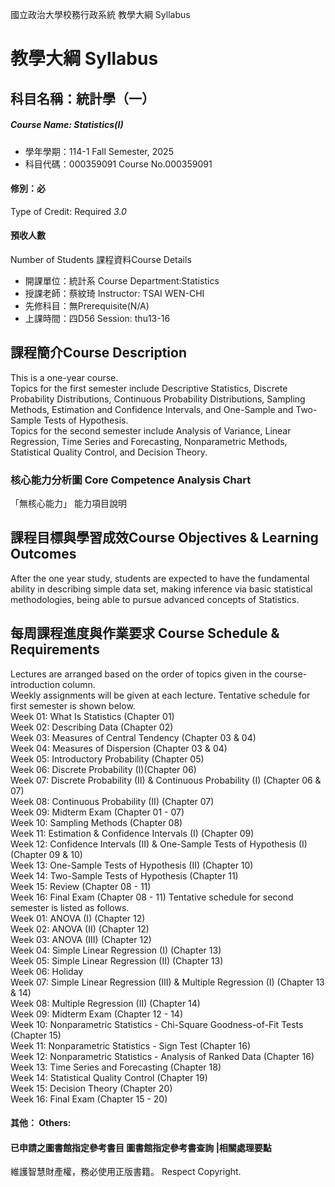 國立政治大學校務行政系統 教學大綱 Syllabus
# 教學大綱 Syllabus
##  科目名稱：統計學（一）
#####  Course Name: Statistics(I)
  * 學年學期：114-1 Fall Semester, 2025 
  * 科目代碼：000359091 Course No.000359091
#### 修別：必
Type of Credit: Required 
_3.0_
#### 預收人數
Number of Students
課程資料Course Details
  * 開課單位：統計系 Course Department:Statistics 
  * 授課老師：蔡紋琦 Instructor: TSAI WEN-CHI 
  * 先修科目：無Prerequisite(N/A)
  * 上課時間：四D56 Session: thu13-16
##  課程簡介Course Description
This is a one-year course.  
Topics for the first semester include Descriptive Statistics, Discrete Probability Distributions, Continuous Probability Distributions, Sampling Methods, Estimation and Confidence Intervals, and One-Sample and Two-Sample Tests of Hypothesis.  
Topics for the second semester include Analysis of Variance, Linear Regression, Time Series and Forecasting, Nonparametric Methods, Statistical Quality Control, and Decision Theory.
###  核心能力分析圖 Core Competence Analysis Chart
「無核心能力」 
能力項目說明
##  課程目標與學習成效Course Objectives & Learning Outcomes 
After the one year study, students are expected to have the fundamental ability in describing simple data set, making inference via basic statistical methodologies, being able to pursue advanced concepts of Statistics.
##  每周課程進度與作業要求 Course Schedule & Requirements
Lectures are arranged based on the order of topics given in the course-introduction column.   
Weekly assignments will be given at each lecture. 
Tentative schedule for first semester is shown below.  
Week 01: What Is Statistics (Chapter 01)  
Week 02: Describing Data (Chapter 02)  
Week 03: Measures of Central Tendency (Chapter 03 & 04)   
Week 04: Measures of Dispersion (Chapter 03 & 04)   
Week 05: Introductory Probability (Chapter 05)  
Week 06: Discrete Probability (I)(Chapter 06)  
Week 07: Discrete Probability (II) & Continuous Probability (I) (Chapter 06 & 07)   
Week 08: Continuous Probability (II) (Chapter 07)  
Week 09: Midterm Exam (Chapter 01 - 07)   
Week 10: Sampling Methods (Chapter 08)   
Week 11: Estimation & Confidence Intervals (I) (Chapter 09)   
Week 12: Confidence Intervals (II) & One-Sample Tests of Hypothesis (I) (Chapter 09 & 10)   
Week 13: One-Sample Tests of Hypothesis (II) (Chapter 10)   
Week 14: Two-Sample Tests of Hypothesis (Chapter 11)   
Week 15: Review (Chapter 08 - 11)   
Week 16: Final Exam (Chapter 08 - 11) 
Tentative schedule for second semester is listed as follows.  
Week 01: ANOVA (I) (Chapter 12)   
Week 02: ANOVA (II) (Chapter 12)   
Week 03: ANOVA (III) (Chapter 12)   
Week 04: Simple Linear Regression (I) (Chapter 13)   
Week 05: Simple Linear Regression (II) (Chapter 13)   
Week 06: Holiday  
Week 07: Simple Linear Regression (III) & Multiple Regression (I) (Chapter 13 & 14)  
Week 08: Multiple Regression (II) (Chapter 14)  
Week 09: Midterm Exam (Chapter 12 - 14)  
Week 10: Nonparametric Statistics - Chi-Square Goodness-of-Fit Tests (Chapter 15)  
Week 11: Nonparametric Statistics - Sign Test (Chapter 16)  
Week 12: Nonparametric Statistics - Analysis of Ranked Data (Chapter 16)  
Week 13: Time Series and Forecasting (Chapter 18)  
Week 14: Statistical Quality Control (Chapter 19)  
Week 15: Decision Theory (Chapter 20)  
Week 16: Final Exam (Chapter 15 - 20)
####  其他： Others:
####  已申請之圖書館指定參考書目  圖書館指定參考書查詢 |相關處理要點
維護智慧財產權，務必使用正版書籍。 Respect Copyright.
